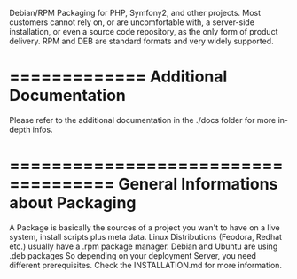 Debian/RPM Packaging for PHP, Symfony2, and other projects.
Most customers cannot rely on, or are uncomfortable with, a server-side installation, or even a source code repository, as the only form of product delivery. RPM and DEB are standard formats and very widely supported. 

=============
Additional Documentation
========================
Please refer to the additional documentation in the ./docs folder for more in-depth infos.

====================================
General Informations about Packaging
====================================
A Package is basically the sources of a project you wan't to have on a live system, install scripts plus meta data.
Linux Distributions (Feodora, Redhat etc.) usually have a .rpm package manager. Debian and Ubuntu are using .deb packages
So depending on your deployment Server, you need different prerequisites. Check the INSTALLATION.md for more information.
